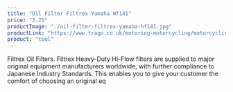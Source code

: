 ```yaml
---
title: "Oil Filter Filtrex Yamaha Hf141"
price: "3.25"
productImage: "./oil-filter-filtrex-yamaha-hf141.jpg"
productLink: "https://www.trago.co.uk/motoring-motorcycling/motorcycling-accessories/motorcycling-tools/oil-filter-filtrex-yamaha-hf141.html"
product: "tool"
---
```

Filtrex Oil Filters. Filtrex Heavy-Duty Hi-Flow filters are supplied to major original equipment manufacturers worldwide, with further compliance to Japanese Industry Standards. This enables you to give your customer the comfort of choosing an original eq